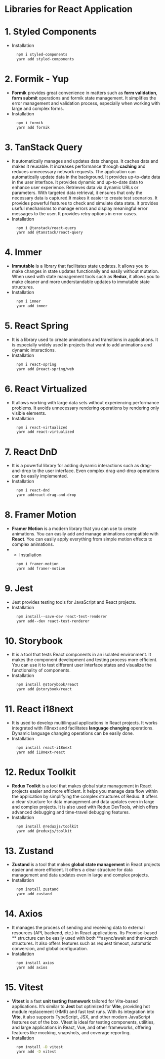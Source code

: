 # Libraries for React Application

# 1. Styled Components

- Installation
  ```sh
    npm i styled-components
    yarn add styled-components
  ```

# 2. Formik - Yup

- **Formik** provides great convenience in matters such as **form validation**, **form submit** operations and formik state management. It simplifies the error management and validation process, especially when working with large and complex forms.
- Installation
  ```sh
    npm i formik
    yarn add formik
  ```

# 3. TanStack Query

- It automatically manages and updates data changes. It caches data and makes it reusable. It increases performance through **caching** and reduces unnecessary network requests. The application can automatically update data in the background. It provides up-to-date data in the user interface. It provides dynamic and up-to-date data to enhance user experience. Retrieves data via dynamic URLs or parameters. With targeted data retrieval, it ensures that only the necessary data is captured.It makes it easier to create test scenarios. It provides powerful features to check and simulate data state. It provides useful mechanisms to manage errors and display meaningful error messages to the user. It provides retry options in error cases.
- Installation
  ```sh
    npm i @tanstack/react-query
    yarn add @tanstack/react-query
  ```

# 4. Immer

- **Immutable** is a library that facilitates state updates. It allows you to make changes in state updates functionally and easily without mutation. When used with state management tools such as **Redux**, it allows you to make cleaner and more understandable updates to immutable state structures.
- Installation
  ```sh
    npm i immer
    yarn add immer
  ```

# 5. React Spring

- It is a library used to create animations and transitions in applications. It is especially widely used in projects that want to add animations and dynamic interactions.
- Installation
  ```sh
    npm i react-spring
    yarn add @react-spring/web
  ```

# 6. React Virtualized

- It allows working with large data sets without experiencing performance problems. It avoids unnecessary rendering operations by rendering only visible elements.
- Installation
  ```sh
    npm i react-virtualized
    yarn add react-virtualized
  ```

# 7. React DnD

- It is a powerful library for adding dynamic interactions such as drag-and-drop to the user interface. Even complex drag-and-drop operations can be easily implemented.
- Installation
  ```sh
    npm i react-dnd
    yarn addreact-drag-and-drop
  ```

# 8. Framer Motion

- **Framer Motion** is a modern library that you can use to create animations. You can easily add and manage animations compatible with **React**. You can easily apply everything from simple motion effects to complex animations.
- - Installation
  ```sh
    npm i framer-motion
    yarn add framer-motion
  ```

# 9. Jest

- Jest provides testing tools for JavaScript and React projects.
- Installation
  ```sh
    npm install--save-dev react-test-renderer
    yarn add--dev react-test-renderer
  ```

# 10. Storybook

- It is a tool that tests React components in an isolated environment. It makes the component development and testing process more efficient. You can use it to test different user interface states and visualize the functionality of components.
- Installation
  ```sh
    npm install @storybook/react
    yarn add @storybook/react
  ```

# 11. React i18next

- It is used to develop multilingual applications in React projects. It works integrated with i18next and facilitates **language changing** operations. Dynamic language changing operations can be easily done.
- Installation
  ```sh
    npm install react-i18next
    yarn add i18next-react
  ```

# 12. Redux Toolkit

- **Redux Toolkit** is a tool that makes global state management in React projects easier and more efficient. It helps you manage data flow within the application by simplifying the complex structures of Redux. It offers a clear structure for data management and data updates even in large and complex projects. It is also used with Redux DevTools, which offers advanced debugging and time-travel debugging features.
- Installation
  ```sh
    npm install @reduxjs/toolkit
    yarn add @reduxjs/toolkit
  ```

# 13. Zustand

- **Zustand** is a tool that makes **global state management** in React projects easier and more efficient. It offers a clear structure for data management and data updates even in large and complex projects.
- Installation
  ```sh
    npm install zustand
    yarn add zustand
  ```

# 14. Axios

- It manages the process of sending and receiving data to external resources (API, backend, etc.) in React applications. Its Promise-based ** structure can be easily used with both **async/await and then/catch structures. It also offers features such as request timeout, automatic conversion, and global configuration.
- Installation
  ```sh
    npm install axios
    yarn add axios
  ```

# 15. Vitest

- **Vitest** is a fast **unit testing framework** tailored for Vite-based applications. It’s similar to **Jest** but optimized for **Vite**, providing hot module replacement (HMR) and fast test runs. With its integration into **Vite**, it also supports TypeScript, JSX, and other modern JavaScript features out of the box. Vitest is ideal for testing components, utilities, and large applications in React, Vue, and other frameworks, offering features like mocking, snapshots, and coverage reporting.
- Installation
  ```sh
    npm install -D vitest
    yarn add -D vitest
  ```
